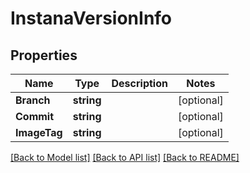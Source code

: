 # InstanaVersionInfo

## Properties

Name | Type | Description | Notes
------------ | ------------- | ------------- | -------------
**Branch** | **string** |  | [optional] 
**Commit** | **string** |  | [optional] 
**ImageTag** | **string** |  | [optional] 

[[Back to Model list]](../README.md#documentation-for-models) [[Back to API list]](../README.md#documentation-for-api-endpoints) [[Back to README]](../README.md)


